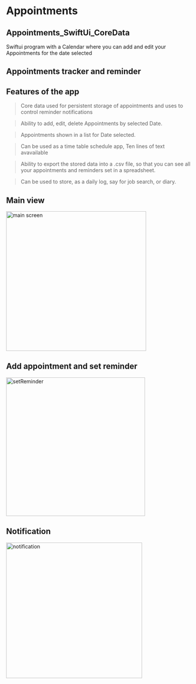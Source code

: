 # Appointments
## Appointments_SwiftUi_CoreData


Swiftui program with a Calendar where you can add and edit your Appointments for the date selected


## Appointments tracker and reminder

  ## Features of the app

  > Core data used for persistent storage of appointments and uses to control reminder notifications

  > Ability to add, edit, delete Appointments by selected Date.

  > Appointments shown in a list for Date selected.

  > Can be used as a time table schedule app, Ten lines of text avavailable

  > Ability to export the stored data into a .csv file, so that you can see all your appointments and reminders set in a spreadsheet.

  > Can be used to store, as a daily log, say for job search, or diary.

## Main view

<img width="379" alt="main screen" src="https://github.com/mahesh46/Appointments/assets/3464277/15cc9de4-a3e0-4362-b8a3-ef6843b6420b">

## Add appointment and set reminder

<img width="376" alt="setReminder" src="https://github.com/mahesh46/Appointments/assets/3464277/60f57e33-34fb-4488-af3f-4f0701147ffa">

## Notification 

<img width="368" alt="notification" src="https://github.com/mahesh46/Appointments/assets/3464277/cdda0caf-0e0f-4605-8466-f25a5a6fbc1d">

